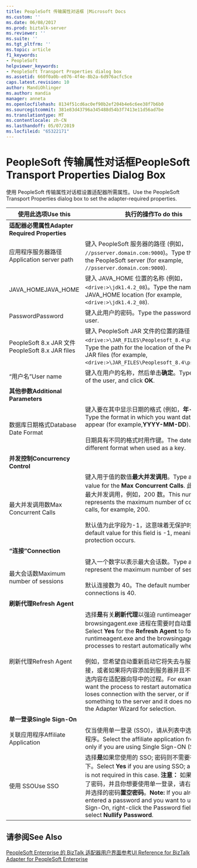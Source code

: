 ```yaml
---
title: PeopleSoft 传输属性对话框 |Microsoft Docs
ms.custom: ''
ms.date: 06/08/2017
ms.prod: biztalk-server
ms.reviewer: ''
ms.suite: ''
ms.tgt_pltfrm: ''
ms.topic: article
f1_keywords:
- PeopleSoft
helpviewer_keywords:
- PeopleSoft Transport Properties dialog box
ms.assetid: 660f0a0b-e076-4f4e-8b2a-6d976acfc5ce
caps.latest.revision: 10
author: MandiOhlinger
ms.author: mandia
manager: anneta
ms.openlocfilehash: 8134f51cd6ac0ef90b2ef204b4e6c6ee38f7b6b0
ms.sourcegitcommit: 381e83d43796a345488d54b3f7413e11d56ad7be
ms.translationtype: MT
ms.contentlocale: zh-CN
ms.lasthandoff: 05/07/2019
ms.locfileid: "65322171"
---
```

# <a name="peoplesoft-transport-properties-dialog-box"></a><span data-ttu-id="ae599-102">PeopleSoft 传输属性对话框</span><span class="sxs-lookup"><span data-stu-id="ae599-102">PeopleSoft Transport Properties Dialog Box</span></span>
<span data-ttu-id="ae599-103">使用 PeopleSoft 传输属性对话框设置适配器所需属性。</span><span class="sxs-lookup"><span data-stu-id="ae599-103">Use the PeopleSoft Transport Properties dialog box to set the adapter-required properties.</span></span>  
  
|<span data-ttu-id="ae599-104">使用此选项</span><span class="sxs-lookup"><span data-stu-id="ae599-104">Use this</span></span>|<span data-ttu-id="ae599-105">执行的操作</span><span class="sxs-lookup"><span data-stu-id="ae599-105">To do this</span></span>|  
|--------------|----------------|  
|<span data-ttu-id="ae599-106">**适配器必需属性**</span><span class="sxs-lookup"><span data-stu-id="ae599-106">**Adapter Required Properties**</span></span>||  
|<span data-ttu-id="ae599-107">应用程序服务器路径</span><span class="sxs-lookup"><span data-stu-id="ae599-107">Application server path</span></span>|<span data-ttu-id="ae599-108">键入 PeopleSoft 服务器的路径 (例如， `//psserver.domain.com:9000`)。</span><span class="sxs-lookup"><span data-stu-id="ae599-108">Type the path for the PeopleSoft server (for example, `//psserver.domain.com:9000`).</span></span>|  
|<span data-ttu-id="ae599-109">JAVA_HOME</span><span class="sxs-lookup"><span data-stu-id="ae599-109">JAVA_HOME</span></span>|<span data-ttu-id="ae599-110">键入 JAVA_HOME 位置的名称 (例如， `<drive:>\jdk1.4.2_08`)。</span><span class="sxs-lookup"><span data-stu-id="ae599-110">Type the name for the JAVA_HOME location (for example, `<drive:>\jdk1.4.2_08`).</span></span>|  
|<span data-ttu-id="ae599-111">Password</span><span class="sxs-lookup"><span data-stu-id="ae599-111">Password</span></span>|<span data-ttu-id="ae599-112">键入此用户的密码。</span><span class="sxs-lookup"><span data-stu-id="ae599-112">Type the password for this user.</span></span>|  
|<span data-ttu-id="ae599-113">PeopleSoft 8.x JAR 文件</span><span class="sxs-lookup"><span data-stu-id="ae599-113">PeopleSoft 8.x JAR files</span></span>|<span data-ttu-id="ae599-114">键入 PeopleSoft JAR 文件的位置的路径 (例如， `<drive:>\JAR_FILES\Peoplesoft_8.4\psjoa.jar`)。</span><span class="sxs-lookup"><span data-stu-id="ae599-114">Type the path for the location of the PeopleSoft JAR files (for example, `<drive:>\JAR_FILES\Peoplesoft_8.4\psjoa.jar`).</span></span>|  
|<span data-ttu-id="ae599-115">“用户名”</span><span class="sxs-lookup"><span data-stu-id="ae599-115">User name</span></span>|<span data-ttu-id="ae599-116">键入在用户的名称，然后单击**确定**。</span><span class="sxs-lookup"><span data-stu-id="ae599-116">Type the name of the user, and click **OK**.</span></span>|  
|<span data-ttu-id="ae599-117">**其他参数**</span><span class="sxs-lookup"><span data-stu-id="ae599-117">**Additional Parameters**</span></span>||  
|<span data-ttu-id="ae599-118">数据库日期格式</span><span class="sxs-lookup"><span data-stu-id="ae599-118">Database Date Format</span></span>|<span data-ttu-id="ae599-119">键入要在其中显示日期的格式 (例如，**年-月-日**)。</span><span class="sxs-lookup"><span data-stu-id="ae599-119">Type the format in which you want dates to appear (for example,**YYYY-MM-DD**).</span></span><br /><br /> <span data-ttu-id="ae599-120">日期具有不同的格式时用作键。</span><span class="sxs-lookup"><span data-stu-id="ae599-120">The date has a different format when used as a key.</span></span>|  
|<span data-ttu-id="ae599-121">**并发控制**</span><span class="sxs-lookup"><span data-stu-id="ae599-121">**Concurrency Control**</span></span>||  
|<span data-ttu-id="ae599-122">最大并发调用数</span><span class="sxs-lookup"><span data-stu-id="ae599-122">Max Concurrent Calls</span></span>|<span data-ttu-id="ae599-123">键入用于值的数值**最大并发调用**。</span><span class="sxs-lookup"><span data-stu-id="ae599-123">Type a numeric value for the **Max Concurrent Calls**.</span></span> <span data-ttu-id="ae599-124">此数字表示的最大并发调用，例如，200 数。</span><span class="sxs-lookup"><span data-stu-id="ae599-124">This number represents the maximum number of concurrent calls, for example, 200.</span></span><br /><br /> <span data-ttu-id="ae599-125">默认值为此字段为-1，这意味着无保护时发生。</span><span class="sxs-lookup"><span data-stu-id="ae599-125">The default value for this field is -1, meaning no protection occurs.</span></span>|  
|<span data-ttu-id="ae599-126">**“连接”**</span><span class="sxs-lookup"><span data-stu-id="ae599-126">**Connection**</span></span>||  
|<span data-ttu-id="ae599-127">最大会话数</span><span class="sxs-lookup"><span data-stu-id="ae599-127">Maximum number of sessions</span></span>|<span data-ttu-id="ae599-128">键入一个数字以表示最大会话数。</span><span class="sxs-lookup"><span data-stu-id="ae599-128">Type a number to represent the maximum number of sessions.</span></span><br /><br /> <span data-ttu-id="ae599-129">默认连接数为 40。</span><span class="sxs-lookup"><span data-stu-id="ae599-129">The default number of connections is 40.</span></span>|  
|<span data-ttu-id="ae599-130">**刷新代理**</span><span class="sxs-lookup"><span data-stu-id="ae599-130">**Refresh Agent**</span></span>||  
|<span data-ttu-id="ae599-131">刷新代理</span><span class="sxs-lookup"><span data-stu-id="ae599-131">Refresh Agent</span></span>|<span data-ttu-id="ae599-132">选择**是**有关**刷新代理**以强迫 runtimeagent.exe 和 browsingagent.exe 进程在需要时自动重新启动。</span><span class="sxs-lookup"><span data-stu-id="ae599-132">Select **Yes** for the **Refresh Agent** to force the runtimeagent.exe and the browsingagent.exe processes to restart automatically when required.</span></span><br /><br /> <span data-ttu-id="ae599-133">例如，您希望自动重新启动它将失去与服务器的连接，或者如果将内容添加到服务器并且不会出现在所选内容在适配器向导中的过程。</span><span class="sxs-lookup"><span data-stu-id="ae599-133">For example, you want the process to restart automatically if it loses connection with the server, or if you add something to the server and it does not appear in the Adapter Wizard for selection.</span></span>|  
|<span data-ttu-id="ae599-134">**单一登录**</span><span class="sxs-lookup"><span data-stu-id="ae599-134">**Single Sign-On**</span></span>||  
|<span data-ttu-id="ae599-135">关联应用程序</span><span class="sxs-lookup"><span data-stu-id="ae599-135">Affiliate Application</span></span>|<span data-ttu-id="ae599-136">仅当使用单一登录 (SSO)，请从列表中选择关联应用程序。</span><span class="sxs-lookup"><span data-stu-id="ae599-136">Select the affiliate application from the list only if you are using Single Sign-ON (SSO).</span></span>|  
|<span data-ttu-id="ae599-137">使用 SSO</span><span class="sxs-lookup"><span data-stu-id="ae599-137">Use SSO</span></span>|<span data-ttu-id="ae599-138">选择**是**如果您使用的 SSO; 密码则不需要在这种情况下。</span><span class="sxs-lookup"><span data-stu-id="ae599-138">Select **Yes** if you are using SSO; a password is not required in this case.</span></span> <span data-ttu-id="ae599-139">**注意：** 如果您已经输入了密码，并且你想要使用单一登录，请右键单击字段并选择的密码**置空密码**。</span><span class="sxs-lookup"><span data-stu-id="ae599-139">**Note:**  If you already entered a password and you want to use Single Sign-On, right-click the Password field and select **Nullify Password**.</span></span>|  
  
## <a name="see-also"></a><span data-ttu-id="ae599-140">请参阅</span><span class="sxs-lookup"><span data-stu-id="ae599-140">See Also</span></span>  
 [<span data-ttu-id="ae599-141">PeopleSoft Enterprise 的 BizTalk 适配器用户界面参考</span><span class="sxs-lookup"><span data-stu-id="ae599-141">UI Reference for BizTalk Adapter for PeopleSoft Enterprise</span></span>](../core/ui-reference-for-biztalk-adapter-for-peoplesoft-enterprise.md)
